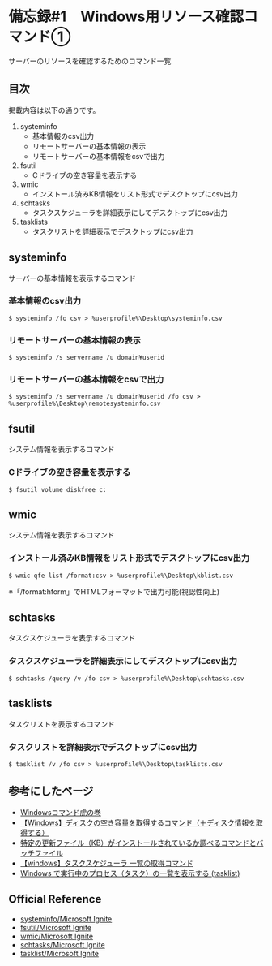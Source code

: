 # 備忘録#1　Windows用リソース確認コマンド①
サーバーのリソースを確認するためのコマンド一覧

## 目次
掲載内容は以下の通りです。
1. systeminfo
	- 基本情報のcsv出力
	- リモートサーバーの基本情報の表示
	- リモートサーバーの基本情報をcsvで出力
1. fsutil
	- Cドライブの空き容量を表示する
1. wmic
	- インストール済みKB情報をリスト形式でデスクトップにcsv出力
1. schtasks
	- タスクスケジューラを詳細表示にしてデスクトップにcsv出力
1. tasklists
	- タスクリストを詳細表示でデスクトップにcsv出力

## systeminfo
サーバーの基本情報を表示するコマンド
### 基本情報のcsv出力
```Batchfile
$ systeminfo /fo csv > %userprofile%\Desktop\systeminfo.csv
```
### リモートサーバーの基本情報の表示
```batchfile
$ systeminfo /s servername /u domain¥userid
```
### リモートサーバーの基本情報をcsvで出力
```batchfile
$ systeminfo /s servername /u domain¥userid /fo csv > %userprofile%\Desktop\remotesysteminfo.csv
```
## fsutil
システム情報を表示するコマンド
### Cドライブの空き容量を表示する
```batchfile
$ fsutil volume diskfree c:
```
## wmic
システム情報を表示するコマンド
### インストール済みKB情報をリスト形式でデスクトップにcsv出力
```batchfile
$ wmic qfe list /format:csv > %userprofile%\Desktop\kblist.csv
```
※「/format:hform」でHTMLフォーマットで出力可能(視認性向上)
## schtasks
タスクスケジューラを表示するコマンド
### タスクスケジューラを詳細表示にしてデスクトップにcsv出力
```batchfile
$ schtasks /query /v /fo csv > %userprofile%\Desktop\schtasks.csv
```
## tasklists
タスクリストを表示するコマンド
### タスクリストを詳細表示でデスクトップにcsv出力
```batchfile
$ tasklist /v /fo csv > %userprofile%\Desktop\tasklists.csv
```

## 参考にしたページ
- [Windowsコマンド虎の巻](https://windows.command-ref.com/cmd-systeminfo.html)
- [【Windows】ディスクの空き容量を取得するコマンド（＋ディスク情報を取得する）](https://correct-log.com/windows-get-free-space-by-commandline/#toc2)
- [特定の更新ファイル（KB）がインストールされているか調べるコマンドとバッチファイル](https://qwerty.work/blog/2017/08/kbfile-find-command-batchfile.php)
- [【windows】タスクスケジューラ 一覧の取得コマンド](https://qiita.com/sunmontue1006/items/fca3d99fcddc5e2d94db)
- [Windows で実行中のプロセス（タスク）の一覧を表示する (tasklist)](https://maku77.github.io/windows/admin/tasklist.html)

## Official Reference
- [systeminfo/Microsoft Ignite](https://docs.microsoft.com/ja-jp/windows-server/administration/windows-commands/systeminfo)
- [fsutil/Microsoft Ignite](https://docs.microsoft.com/ja-jp/windows-server/administration/windows-commands/fsutil)
- [wmic/Microsoft Ignite](https://docs.microsoft.com/ja-jp/windows-server/administration/windows-commands/wmic)
- [schtasks/Microsoft Ignite](https://docs.microsoft.com/ja-jp/windows-server/administration/windows-commands/schtasks)
- [tasklist/Microsoft Ignite](https://docs.microsoft.com/ja-jp/windows-server/administration/windows-commands/tasklist)
